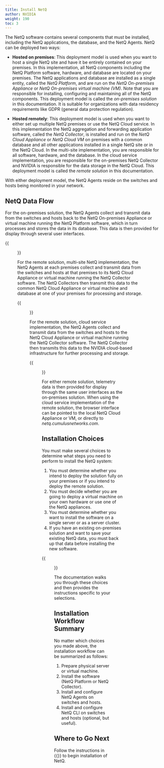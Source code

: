 ```yaml
---
title: Install NetQ
author: NVIDIA
weight: 190
toc: 3
---
```

The NetQ software contains several components that must be installed, including the NetQ applications, the database, and the NetQ Agents. NetQ can be deployed two ways:

- **Hosted on premises**: This deployment model is used when you want to host a single NetQ site and have it be entirely contained on your premises. In this implementation, all NetQ components including the NetQ Platform software, hardware, and database are located on your premises. The NetQ applications and database are installed as a single entity, called the *NetQ Platform*, and are run on the *NetQ On-premises Appliance* or *NetQ On-premises virtual machine (VM)*. Note that you are responsible for installing, configuring and maintaining all of the NetQ components. This deployment model is called the *on-premises solution* in this documentation. It is suitable for organizations with data residency requirements like GDPR (general data protection regulation).

- **Hosted remotely**: This deployment model is used when you want to either set up multiple NetQ premises or use the NetQ Cloud service. In this implementation the NetQ aggregation and forwarding application software, called the *NetQ Collector*, is installed and run on the *NetQ Cloud Appliance* or *NetQ Cloud VM* on premises with a common database and all other applications installed in a single NetQ site or in the NetQ Cloud. In the multi-site implementation, you are responsible for all software, hardware, and the database. In the cloud service implementation, you are responsible for the on-premises NetQ Collector and NVIDIA is responsible for the data storage in the NetQ Cloud. This deployment model is called the *remote solution* in this documentation.

With either deployment model, the NetQ Agents reside on the switches and hosts being monitored in your network.

## NetQ Data Flow

For the on-premises solution, the NetQ Agents collect and transmit data from the switches and hosts back to the NetQ On-premises Appliance or virtual machine running the NetQ Platform software, which in turn processes and stores the data in its database. This data is then provided for display through several user interfaces.

{{<figure src="/images/netq/install-onprem-basic-300.png" width="600">}}

For the remote solution, multi-site NetQ implementation, the NetQ Agents at each premises collect and transmit data from the switches and hosts at that premises to its NetQ Cloud Appliance or virtual machine running the NetQ Collector software. The NetQ Collectors then transmit this data to the common NetQ Cloud Appliance or virtual machine and database at one of your premises for processing and storage.

{{<figure src="/images/netq/install-remote-multisite-330.png" width="700">}}

For the remote solution, cloud service implementation, the NetQ Agents collect and transmit data from the switches and hosts to the NetQ Cloud Appliance or virtual machine running the NetQ Collector software. The NetQ Collector then transmits this data to the NVIDIA cloud-based infrastructure for further processing and storage.

{{<figure src="/images/netq/install-remote-cloud-330.png" width="700">}}

For either remote solution, telemetry data is then provided for display through the same user interfaces as the on-premises solution. When using the cloud service implementation of the remote solution, the browser interface can be pointed to the local NetQ Cloud Appliance or VM, or directly to *netq.cumulusnetworks.com*.

## Installation Choices

You must make several choices to determine what steps you need to perform to install the NetQ system:

1. You must determine whether you intend to deploy the solution fully on your premises or if you intend to deploy the remote solution.
1. You must decide whether you are going to deploy a virtual machine on your own hardware or use one of the NetQ appliances.
1. You must determine whether you want to install the software on a single server or as a server cluster.
1. If you have an existing on-premises solution and want to save your existing NetQ data, you must back up that data before installing the new software.

{{<figure src="/images/netq/install-decision-tree-330.png" width="400">}}

The documentation walks you through these choices and then provides the instructions specific to your selections.

## Installation Workflow Summary

No matter which choices you made above, the installation workflow can be summarized as follows:

1. Prepare physical server or virtual machine.
2. Install the software (NetQ Platform or NetQ Collector).
3. Install and configure NetQ Agents on switches and hosts.
4. Install and configure NetQ CLI on switches and hosts (optional, but useful).

## Where to Go Next

Follow the instructions in {{<link title="Install the NetQ System">}} to begin installation of NetQ.

